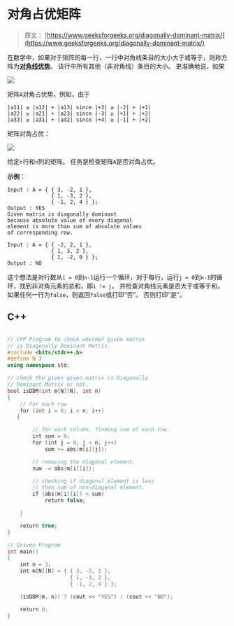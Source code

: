 # 对角占优矩阵

> 原文： [https://www.geeksforgeeks.org/diagonally-dominant-matrix/](https://www.geeksforgeeks.org/diagonally-dominant-matrix/)

在数学中，如果对于矩阵的每一行，一行中对角线条目的大小大于或等于，则称方阵为[**对角线优势**](https://en.wikipedia.org/wiki/Diagonally_dominant_matrix#Applications_and_properties)。 该行中所有其他（非对角线）条目的大小。 更准确地说，如果

![](img/1e586dd1c7115555c3c38bafcde7fba2.png)

矩阵`A`对角占优势，例如，由于

```
|a11| ≥ |a12| + |a13| since |+3| ≥ |-2| + |+1|
|a22| ≥ |a21| + |a23| since |-3| ≥ |+1| + |+2|
|a33| ≥ |a31| + |a32| since |+4| ≥ |-1| + |+2|
```

矩阵对角占优：

![](img/5211dc2ff64f8483c9b96e8f8cd1b2f1.png)

给定`n`行和`n`列的矩阵。 任务是检查矩阵`A`是否对角占优。

**示例**：

```
Input : A = { { 3, -2, 1 },
              { 1, -3, 2 },
              { -1, 2, 4 } };
Output : YES
Given matrix is diagonally dominant
because absolute value of every diagonal
element is more than sum of absolute values
of corresponding row.

Input : A = { { -2, 2, 1 },
              { 1, 3, 2 },
              { 1, -2, 0 } };
Output : NO

```



这个想法是对行数从`i = 0`到`n-1`运行一个循环，对于每行，运行`j = 0`到`n-1`的循环，找到非对角元素的总和，即`i != j`。 并检查对角线元素是否大于或等于和。 如果任何一行为`false`，则返回`false`或打印“否”。 否则打印“是”。

## C++ 

```cpp

// CPP Program to check whether given matrix 
// is Diagonally Dominant Matrix. 
#include <bits/stdc++.h> 
#define N 3 
using namespace std; 

// check the given given matrix is Diagonally 
// Dominant Matrix or not. 
bool isDDM(int m[N][N], int n) 
{ 
    // for each row 
    for (int i = 0; i < n; i++) 
   {         

        // for each column, finding sum of each row. 
        int sum = 0; 
        for (int j = 0; j < n; j++)              
            sum += abs(m[i][j]);         

        // removing the diagonal element. 
        sum -= abs(m[i][i]); 

        // checking if diagonal element is less  
        // than sum of non-diagonal element. 
        if (abs(m[i][i]) < sum)  
            return false;  

    } 

    return true; 
} 

// Driven Program 
int main() 
{ 
    int n = 3; 
    int m[N][N] = { { 3, -2, 1 }, 
                    { 1, -3, 2 }, 
                    { -1, 2, 4 } }; 

    (isDDM(m, n)) ? (cout << "YES") : (cout << "NO"); 

    return 0; 
} 

```